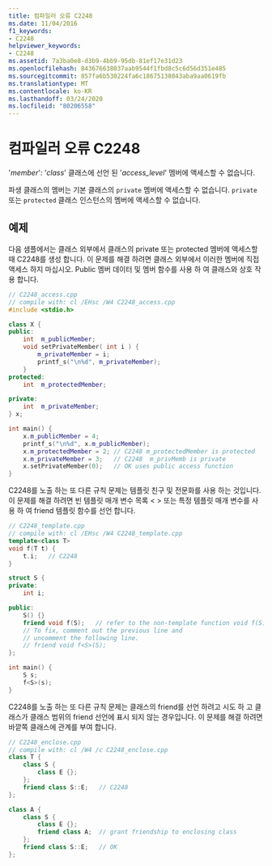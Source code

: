 ```yaml
---
title: 컴파일러 오류 C2248
ms.date: 11/04/2016
f1_keywords:
- C2248
helpviewer_keywords:
- C2248
ms.assetid: 7a3ba0e8-d3b9-4bb9-95db-81ef17e31d23
ms.openlocfilehash: 843676638037aab9544f1fbd8c5c6d56d351e485
ms.sourcegitcommit: 857fa6b530224fa6c18675138043aba9aa0619fb
ms.translationtype: MT
ms.contentlocale: ko-KR
ms.lasthandoff: 03/24/2020
ms.locfileid: "80206558"
---
```

# <a name="compiler-error-c2248"></a>컴파일러 오류 C2248

'*member*': '*class*' 클래스에 선언 된 '*access_level*' 멤버에 액세스할 수 없습니다.

파생 클래스의 멤버는 기본 클래스의 `private` 멤버에 액세스할 수 없습니다. `private` 또는 `protected` 클래스 인스턴스의 멤버에 액세스할 수 없습니다.

## <a name="example"></a>예제

다음 샘플에서는 클래스 외부에서 클래스의 private 또는 protected 멤버에 액세스할 때 C2248를 생성 합니다. 이 문제를 해결 하려면 클래스 외부에서 이러한 멤버에 직접 액세스 하지 마십시오. Public 멤버 데이터 및 멤버 함수를 사용 하 여 클래스와 상호 작용 합니다.

```cpp
// C2248_access.cpp
// compile with: cl /EHsc /W4 C2248_access.cpp
#include <stdio.h>

class X {
public:
    int  m_publicMember;
    void setPrivateMember( int i ) {
        m_privateMember = i;
        printf_s("\n%d", m_privateMember);
    }
protected:
    int  m_protectedMember;

private:
    int  m_privateMember;
} x;

int main() {
    x.m_publicMember = 4;
    printf_s("\n%d", x.m_publicMember);
    x.m_protectedMember = 2; // C2248 m_protectedMember is protected
    x.m_privateMember = 3;   // C2248  m_privMemb is private
    x.setPrivateMember(0);   // OK uses public access function
}
```

C2248를 노출 하는 또 다른 규칙 문제는 템플릿 친구 및 전문화를 사용 하는 것입니다. 이 문제를 해결 하려면 빈 템플릿 매개 변수 목록 < > 또는 특정 템플릿 매개 변수를 사용 하 여 friend 템플릿 함수를 선언 합니다.

```cpp
// C2248_template.cpp
// compile with: cl /EHsc /W4 C2248_template.cpp
template<class T>
void f(T t) {
    t.i;   // C2248
}

struct S {
private:
    int i;

public:
    S() {}
    friend void f(S);   // refer to the non-template function void f(S)
    // To fix, comment out the previous line and
    // uncomment the following line.
    // friend void f<S>(S);
};

int main() {
    S s;
    f<S>(s);
}
```

C2248를 노출 하는 또 다른 규칙 문제는 클래스의 friend를 선언 하려고 시도 하 고 클래스가 클래스 범위의 friend 선언에 표시 되지 않는 경우입니다. 이 문제를 해결 하려면 바깥쪽 클래스에 관계를 부여 합니다.

```cpp
// C2248_enclose.cpp
// compile with: cl /W4 /c C2248_enclose.cpp
class T {
    class S {
        class E {};
    };
    friend class S::E;   // C2248
};

class A {
    class S {
        class E {};
        friend class A;  // grant friendship to enclosing class
    };
    friend class S::E;   // OK
};
```
